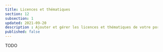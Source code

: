 ```yaml
---
title: Licences et thématiques
section: 12
subsection: 1
updated: 2021-09-20
description : Ajouter et gérer les licences et thématiques de votre portail
published: false
---
```

TODO
